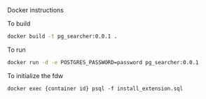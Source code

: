 Docker instructions

To build
```bash
docker build -t pg_searcher:0.0.1 .
```

To run
```bash
docker run -d -e POSTGRES_PASSWORD=password pg_searcher:0.0.1
```

To initialize the fdw
```
docker exec {container id} psql -f install_extension.sql
``` 

